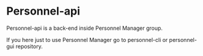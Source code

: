 # Personnel-api
Personnel-api is a back-end inside Personnel Manager group.

If you here just to use Personnel Manager go to personnel-cli or personnel-gui repository.
